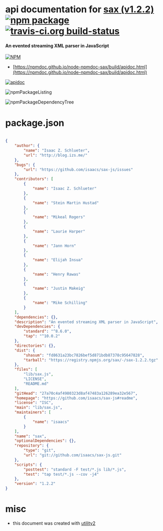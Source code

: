 # api documentation for  [sax (v1.2.2)](https://github.com/isaacs/sax-js#readme)  [![npm package](https://img.shields.io/npm/v/npmdoc-sax.svg?style=flat-square)](https://www.npmjs.org/package/npmdoc-sax) [![travis-ci.org build-status](https://api.travis-ci.org/npmdoc/node-npmdoc-sax.svg)](https://travis-ci.org/npmdoc/node-npmdoc-sax)
#### An evented streaming XML parser in JavaScript

[![NPM](https://nodei.co/npm/sax.png?downloads=true&downloadRank=true&stars=true)](https://www.npmjs.com/package/sax)

- [https://npmdoc.github.io/node-npmdoc-sax/build/apidoc.html](https://npmdoc.github.io/node-npmdoc-sax/build/apidoc.html)

[![apidoc](https://npmdoc.github.io/node-npmdoc-sax/build/screenCapture.buildCi.browser.%252Ftmp%252Fbuild%252Fapidoc.html.png)](https://npmdoc.github.io/node-npmdoc-sax/build/apidoc.html)

![npmPackageListing](https://npmdoc.github.io/node-npmdoc-sax/build/screenCapture.npmPackageListing.svg)

![npmPackageDependencyTree](https://npmdoc.github.io/node-npmdoc-sax/build/screenCapture.npmPackageDependencyTree.svg)



# package.json

```json

{
    "author": {
        "name": "Isaac Z. Schlueter",
        "url": "http://blog.izs.me/"
    },
    "bugs": {
        "url": "https://github.com/isaacs/sax-js/issues"
    },
    "contributors": [
        {
            "name": "Isaac Z. Schlueter"
        },
        {
            "name": "Stein Martin Hustad"
        },
        {
            "name": "Mikeal Rogers"
        },
        {
            "name": "Laurie Harper"
        },
        {
            "name": "Jann Horn"
        },
        {
            "name": "Elijah Insua"
        },
        {
            "name": "Henry Rawas"
        },
        {
            "name": "Justin Makeig"
        },
        {
            "name": "Mike Schilling"
        }
    ],
    "dependencies": {},
    "description": "An evented streaming XML parser in JavaScript",
    "devDependencies": {
        "standard": "^8.6.0",
        "tap": "^10.0.2"
    },
    "directories": {},
    "dist": {
        "shasum": "fd8631a23bc7826bef5d871bdb87378c95647828",
        "tarball": "https://registry.npmjs.org/sax/-/sax-1.2.2.tgz"
    },
    "files": [
        "lib/sax.js",
        "LICENSE",
        "README.md"
    ],
    "gitHead": "27a70c4af4980323d8af47483a126289ea32e567",
    "homepage": "https://github.com/isaacs/sax-js#readme",
    "license": "ISC",
    "main": "lib/sax.js",
    "maintainers": [
        {
            "name": "isaacs"
        }
    ],
    "name": "sax",
    "optionalDependencies": {},
    "repository": {
        "type": "git",
        "url": "git://github.com/isaacs/sax-js.git"
    },
    "scripts": {
        "posttest": "standard -F test/*.js lib/*.js",
        "test": "tap test/*.js --cov -j4"
    },
    "version": "1.2.2"
}
```



# misc
- this document was created with [utility2](https://github.com/kaizhu256/node-utility2)
